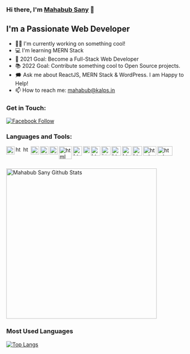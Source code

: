### Hi there, I'm [Mahabub Sany][sany_github] 👋

## I'm a Passionate Web Developer 

- 👩‍💻 I'm currently working on something cool! 
- 💻 I'm learning MERN Stack
- 🚧 2021 Goal: Become a Full-Stack Web Developer
- 📚 2022 Goal: Contribute something cool to Open Source projects.
- 🗯 Ask me about ReactJS, MERN Stack & WordPress. I am Happy to Help!
- 📫 How to reach me: mahabub@kalps.in

### Get in Touch:

[![Facebook Follow](https://img.shields.io/badge/%20-Follow-black?color=14171A&labelColor=1976d2&logo=facebook&logoColor=ffffff)](https://www.facebook.com/mahabub.sunny.904)

### Languages and Tools:
<a href="https://github.com/prosany">
    <img align="left" alt="html" width="22px" title="Visual Studio Code" src= "https://raw.githubusercontent.com/prosany/prosany/main/images/visual-studio-code.svg"/>
</a>
<a href="https://github.com/prosany">
    <img align="left" alt="html" width="17px" title="HTML5" src= "https://raw.githubusercontent.com/prosany/prosany/main/images/html5.svg"/>
</a>
<a href="https://github.com/prosany">
    <img align="left" alt="html" width="17px" title="CSS3" src= "https://raw.githubusercontent.com/prosany/prosany/main/images/css-3.svg"/>
</a>
<a href="https://github.com/prosany">
    <img align="left" alt="html" width="22px" title="JavaScript" src= "https://raw.githubusercontent.com/prosany/prosany/main/images/javascript.svg"/>
</a>
<a href="https://github.com/prosany">
    <img align="left" alt="html" width="22px" title="TypeScript" src= "https://raw.githubusercontent.com/prosany/prosany/main/images/typescript.svg"/>
</a>
<a href="https://github.com/prosany">
    <img align="left" alt="html" width="22px" title="ReactJS" src= "https://raw.githubusercontent.com/prosany/prosany/main/images/react-2.svg"/>
</a>
<a href="https://github.com/prosany">
    <img align="left" alt="html" width="34px" title="NodeJS" src= "https://raw.githubusercontent.com/prosany/prosany/main/images/nodejs.svg"/>
</a>
<a href="https://github.com/prosany">
    <img align="left" alt="html" width="24px" height="25px" title="MongoDB" src= "https://raw.githubusercontent.com/prosany/prosany/main/images/mongodb.svg"/>
</a>
<a href="https://github.com/prosany" style="display: inline-block">
    <img align="left" alt="html" width="40px" height="25px" title="ExpressJS" src="https://raw.githubusercontent.com/prosany/prosany/main/images/express.svg">
</a>
<a href="https://github.com/prosany">
    <img align="left" alt="html" width="18px" title="Firebase" src= "https://raw.githubusercontent.com/prosany/prosany/main/images/firebase.svg"/>
</a>
<a href="https://github.com/prosany">
    <img align="left" alt="html" width="25px" title="Netlify" src= "https://raw.githubusercontent.com/prosany/prosany/main/images/netlify.svg"/>
</a>
<a href="https://github.com/prosany">
    <img align="left" alt="html" width="24px" title="Heroku" src= "https://raw.githubusercontent.com/prosany/prosany/main/images/heroku.svg"/>
</a>
<a href="https://github.com/prosany">
    <img align="left" alt="html" width="25px" title="Git" src= "https://raw.githubusercontent.com/prosany/prosany/main/images/git.svg"/>
</a>
<a href="https://github.com/prosany">
    <img align="left" alt="html" width="25px" title="Github" src= "https://raw.githubusercontent.com/prosany/prosany/main/images/github.svg"/>
</a>
<a href="https://github.com/prosany">
    <img align="left" alt="html" width="25px" title="WordPress" src= "https://raw.githubusercontent.com/prosany/prosany/main/images/wordpress.svg"/>
</a>
<a href="https://github.com/prosany">
   <img align="left" alt="html" width="35px" height="25px" title="CPanel" src="https://raw.githubusercontent.com/prosany/prosany/main/images/cpanel.svg" style="max-width:100%;">
</a>

<br />
<br />
<br />
<img width="400px" alt="Mahabub Sany Github Stats"  src="https://github-readme-stats.vercel.app/api?username=prosany&show_icons=true"/>

### Most Used Languages
[![Top Langs](https://github-readme-stats.vercel.app/api/top-langs/?username=prosany&layout=compact)](https://github.com/prosany)



[sany_github]: https://github.com/prosany

